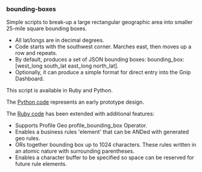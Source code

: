 ### bounding-boxes

Simple scripts to break-up a large rectangular geographic area into smaller 25-mile square bounding boxes.
   * All lat/longs are in decimal degrees.
   * Code starts with the southwest corner.  Marches east, then moves up a row and repeats.
   * By default, produces a set of JSON bounding boxes: bounding_box:[west_long south_lat east_long north_lat]. 
   * Optionally, it can produce a simple format for direct entry into the Gnip Dashboard.   

This script is available in Ruby and Python. 

The [Python code](https://github.com/jimmoffitt/bounding-boxes/tree/master/pyBoundingBoxes) represents an early prototype design.

The [Ruby code](https://github.com/jimmoffitt/bounding-boxes/tree/master/rbBoundingBoxes) has been extended with additional features:

+ Supports Profile Geo profile_bounding_box Operator.
+ Enables a business rules 'element' that can be ANDed with generated geo rules.
+ ORs together bounding box up to 1024 characters. These rules written in an atomic nature with surrounding parentheses.
+ Enables a character buffer to be specified so space can be reserved for future rule elements.




